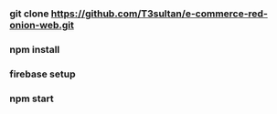 ### git clone https://github.com/T3sultan/e-commerce-red-onion-web.git

### npm install

### firebase setup

### npm start
